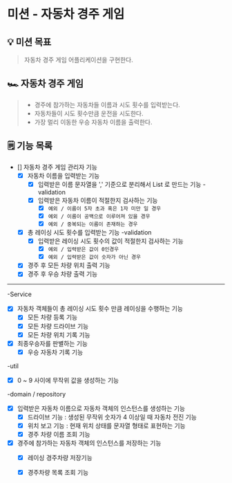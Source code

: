 # 미션 - 자동차 경주 게임

## 💡 미션 목표

> 자동차 경주 게임 어플리케이션을 구현한다.

## 🏎 자동차 경주 게임

> - 경주에 참가하는 자동차들 이름과 시도 횟수를 입력받는다.
> - 자동차들이 시도 횟수만큼 운전을 시도한다.
> - 가장 멀리 이동한 우승 자동차 이름을 출력한다.

## 🗒 기능 목록

- [] 자동차 경주 게임 관리자 기능
  - [x] 자동차 이름을 입력받는 기능
      - [x] 입력받은 이름 문자열을 ',' 기준으로 분리해서 List 로 만드는 기능
      -validation
      - [x] 입력받은 자동차 이름이 적절한지 검사하는 기능
          - [x] `예외 / 이름이 5자 초과 혹은 1자 미만 일 경우`
          - [x] `예외 / 이름이 공백으로 이루어져 있을 경우`
          - [x] `예외 / 중복되는 이름이 존재하는 경우`
  - [x] 총 레이싱 시도 횟수를 입력받는 기능
      -validation
      - [x] 입력받은 레이싱 시도 횟수의 값이 적절한지 검사하는 기능
          - [x] `예외 / 입력받은 값이 0인경우`
          - [x] `예외 / 입력받은 값이 숫자가 아닌 경우`
  - [x] 경주 후 모든 차량 위치 출력 기능
  - [x] 경주 후 우승 차량 출력 기능 

------------------------------------------------------------------------------------------------------------

-Service
  - [x] 자동차 객체들이 총 레이싱 시도 횟수 만큼 레이싱을 수행하는 기능
      - [x] 모든 차량 등록 기능
      - [x] 모든 차량 드라이브 기능
      - [x] 모든 차량 위치 기록 기능
     
  - [x] 최종우승자를 판별하는 기능
      - [x] 우승 자동차 기록 기능

-util
- [x] 0 ~ 9 사이에 무작위 값을 생성하는 기능

-domain / repository
- [x] 입력받은 자동차 이름으로 자동차 객체의 인스턴스를 생성하는 기능
  - [x] 드라이브 기능 : 생성된 무작위 숫자가 4 이상일 때 자동차 전진 기능
  - [x] 위치 보고 기능 : 현재 위치 상태를 문자열 형태로 표현하는 기능
  - [x] 경주 차량 이름 조회 기능
- [x] 경주에 참가하는 자동차 객체의 인스턴스를 저장하는 기능
  - [x] 레이싱 경주차량 저장기능
  - [x] 경주차량 목록 조회 기능

